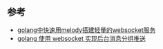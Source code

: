 ## 参考
- [golang中快速用melody搭建轻量的websocket服务](https://blog.csdn.net/itopit/article/details/134097539)
- [golang 使用 websocket 实现后台消息分组推送](https://www.cnblogs.com/maoqide/p/12184591.html)
